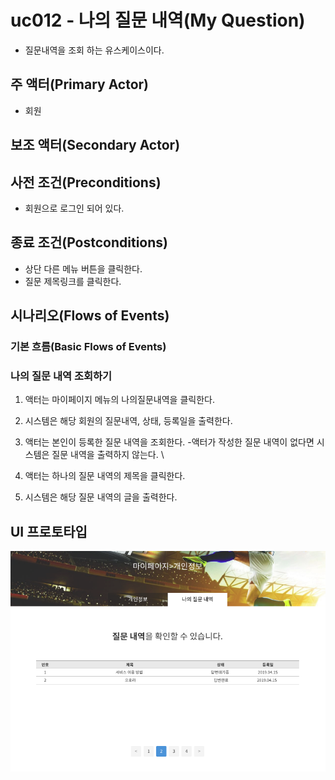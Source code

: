 # uc012 - 나의 질문 내역(My Question)
 - 질문내역을 조회 하는 유스케이스이다.
 
## 주 액터(Primary Actor)
 - 회원
 
## 보조 액터(Secondary Actor)
 

## 사전 조건(Preconditions)
 - 회원으로 로그인 되어 있다.

## 종료 조건(Postconditions)
 - 상단 다른 메뉴 버튼을 클릭한다.
 - 질문 제목링크를 클릭한다.


## 시나리오(Flows of Events)

### 기본 흐름(Basic Flows of Events)

### 나의 질문 내역 조회하기
 1. 액터는 마이페이지 메뉴의 나의질문내역을 클릭한다.
 
 2. 시스템은 해당 회원의 질문내역, 상태, 등록일을 출력한다.

 3. 액터는 본인이 등록한 질문 내역을 조회한다.
   -액터가 작성한 질문 내역이 없다면 시스템은 질문 내역을 출력하지 않는다. \

 4. 액터는 하나의 질문 내역의 제목을 클릭한다.

 5. 시스템은 해당 질문 내역의 글을 출력한다.




## UI 프로토타입

![개인정보](./images/myquestion.png)